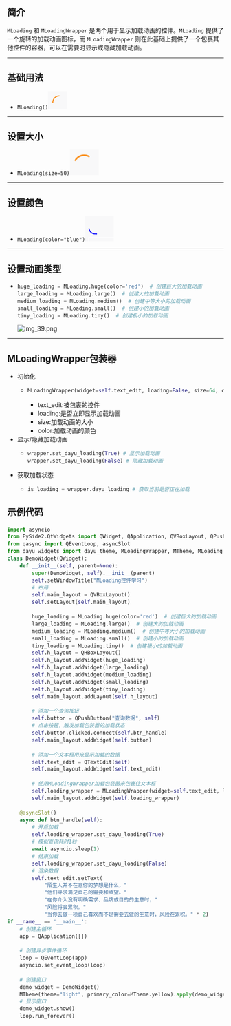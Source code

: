 ## 简介
`MLoading` 和 `MLoadingWrapper` 是两个用于显示加载动画的控件。`MLoading` 提供了一个旋转的加载动画图标，而 `MLoadingWrapper` 则在此基础上提供了一个包裹其他控件的容器，可以在需要时显示或隐藏加载动画。
********
## 基础用法
  - `MLoading()`![img_34.png](img_34.png)
******** 
## 设置大小
  - `MLoading(size=50)`![img_35.png](img_35.png)
********  
## 设置颜色
- `MLoading(color="blue")`![img_36.png](img_36.png)
********
## 设置动画类型
- ```python
  huge_loading = MLoading.huge(color='red')  # 创建巨大的加载动画
  large_loading = MLoading.large()  # 创建大的加载动画
  medium_loading = MLoading.medium()  # 创建中等大小的加载动画
  small_loading = MLoading.small()  # 创建小的加载动画
  tiny_loading = MLoading.tiny()  # 创建极小的加载动画
  ```
  ![img_39.png](img_39.png)
********
## MLoadingWrapper包装器
  - 初始化
    - ```python
      MLoadingWrapper(widget=self.text_edit, loading=False, size=64, color=dayu_theme.red)
      ```
      - text_edit:被包裹的控件
      - loading:是否立即显示加载动画
      - size:加载动画的大小
      - color:加载动画的颜色
  - 显示/隐藏加载动画
    - ```python
      wrapper.set_dayu_loading(True) # 显示加载动画 
      wrapper.set_dayu_loading(False) # 隐藏加载动画
      ```
  - 获取加载状态
    - ```python
      is_loading = wrapper.dayu_loading # 获取当前是否正在加载
      ```
## 示例代码
```python
import asyncio
from PySide2.QtWidgets import QWidget, QApplication, QVBoxLayout, QPushButton, QTextEdit, QHBoxLayout
from qasync import QEventLoop, asyncSlot
from dayu_widgets import dayu_theme, MLoadingWrapper, MTheme, MLoading
class DemoWidget(QWidget):
    def __init__(self, parent=None):
        super(DemoWidget, self).__init__(parent)
        self.setWindowTitle("MLoading控件学习")
        # 布局
        self.main_layout = QVBoxLayout()
        self.setLayout(self.main_layout)

        huge_loading = MLoading.huge(color='red')  # 创建巨大的加载动画
        large_loading = MLoading.large()  # 创建大的加载动画
        medium_loading = MLoading.medium()  # 创建中等大小的加载动画
        small_loading = MLoading.small()  # 创建小的加载动画
        tiny_loading = MLoading.tiny()  # 创建极小的加载动画
        self.h_layout = QHBoxLayout()
        self.h_layout.addWidget(huge_loading)
        self.h_layout.addWidget(large_loading)
        self.h_layout.addWidget(medium_loading)
        self.h_layout.addWidget(small_loading)
        self.h_layout.addWidget(tiny_loading)
        self.main_layout.addLayout(self.h_layout)

        # 添加一个查询按钮
        self.button = QPushButton("查询数据", self)
        # 点击按钮，触发加载包装器的加载状态
        self.button.clicked.connect(self.btn_handle)
        self.main_layout.addWidget(self.button)

        # 添加一个文本框用来显示加载的数据
        self.text_edit = QTextEdit(self)
        self.main_layout.addWidget(self.text_edit)

        # 使用MLoadingWrapper加载包装器来包裹住文本框
        self.loading_wrapper = MLoadingWrapper(widget=self.text_edit, loading=False, size=64, color=dayu_theme.red)
        self.main_layout.addWidget(self.loading_wrapper)

    @asyncSlot()
    async def btn_handle(self):
        # 开启加载
        self.loading_wrapper.set_dayu_loading(True)
        # 模拟查询耗时1秒
        await asyncio.sleep(1)
        # 结束加载
        self.loading_wrapper.set_dayu_loading(False)
        # 渲染数据
        self.text_edit.setText(
            "陌生人并不在意你的梦想是什么，"
            "他们寻求满足自己的需要和欲望。"
            "在你介入没有明确需求、品牌或目的的生意时，"
            "风险将会累积。"
            "当你去做一项自己喜欢而不是需要去做的生意时，风险在累积。" * 2)
if __name__ == '__main__':
    # 创建主循环
    app = QApplication([])

    # 创建异步事件循环
    loop = QEventLoop(app)
    asyncio.set_event_loop(loop)

    # 创建窗口
    demo_widget = DemoWidget()
    MTheme(theme="light", primary_color=MTheme.yellow).apply(demo_widget)
    # 显示窗口
    demo_widget.show()
    loop.run_forever()
```
